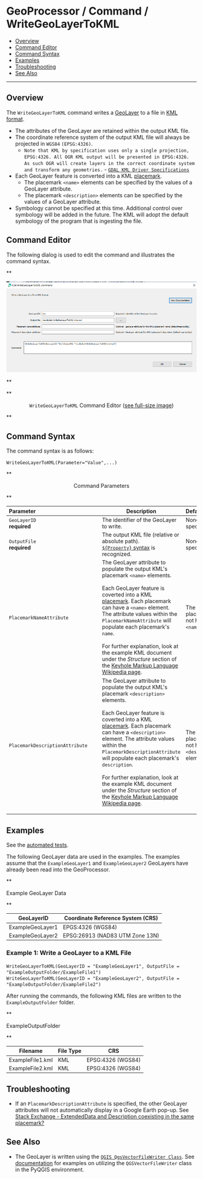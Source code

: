 # GeoProcessor / Command / WriteGeoLayerToKML #

* [Overview](#overview)
* [Command Editor](#command-editor)
* [Command Syntax](#command-syntax)
* [Examples](#examples)
* [Troubleshooting](#troubleshooting)
* [See Also](#see-also)

-------------------------

## Overview ##

The `WriteGeoLayerToKML` command writes a [GeoLayer](../../introduction/introduction.md#geolayer)
to a file in [KML format](../../spatial-data-format-ref/KML/KML.md).

* The attributes of the GeoLayer are retained within the output KML file. 
* The coordinate reference system of the output KML file will always be projected in `WGS84` `(EPSG:4326)`. 
	+ `Note that KML by specification uses only a single projection, EPSG:4326.
	All OGR KML output will be presented in EPSG:4326.
	As such OGR will create layers in the correct coordinate system and transform any
	geometries.` - [`GDAL KML Driver Specifications`](http://www.gdal.org/drv_kml.html)
* Each GeoLayer feature is converted into a KML [placemark](https://developers.google.com/kml/documentation/kmlreference#description_146).
	+ The placemark `<name>` elements can be specified by the values of a GeoLayer attribute.
	+ The placemark `<description>` elements can be specified by the values of a GeoLayer attribute.
* Symbology cannot be specified at this time. Additional control over symbology will be added in the future.
The KML will adopt the default symbology of the program that is ingesting the file. 

## Command Editor ##

The following dialog is used to edit the command and illustrates the command syntax.

**<p style="text-align: center;">
![WriteGeoLayerToKML](WriteGeoLayerToKML.png)
</p>**

**<p style="text-align: center;">
`WriteGeoLayerToKML` Command Editor (<a href="../WriteGeoLayerToKML.png">see full-size image</a>)
</p>**

## Command Syntax ##

The command syntax is as follows:

```text
WriteGeoLayerToKML(Parameter="Value",...)
```
**<p style="text-align: center;">
Command Parameters
</p>**

|**Parameter**&nbsp;&nbsp;&nbsp;&nbsp;&nbsp;&nbsp;&nbsp;&nbsp;&nbsp;&nbsp;&nbsp;&nbsp;&nbsp;&nbsp;&nbsp;&nbsp;&nbsp;&nbsp;&nbsp;&nbsp;&nbsp;&nbsp;&nbsp;&nbsp;&nbsp;&nbsp;&nbsp;&nbsp;&nbsp;&nbsp;&nbsp;&nbsp;&nbsp;&nbsp;&nbsp;&nbsp;&nbsp;&nbsp;&nbsp;&nbsp;&nbsp;&nbsp;&nbsp;| **Description** | **Default**&nbsp;&nbsp;&nbsp;&nbsp;&nbsp;&nbsp;&nbsp;&nbsp;&nbsp;&nbsp;&nbsp;&nbsp;&nbsp;&nbsp;&nbsp;&nbsp; |
| --------------|-----------------|----------------- |
| `GeoLayerID` <br> **required**| The identifier of the GeoLayer to write.| None - must be specified. |
| `OutputFile` <br> **required**| The output KML file (relative or absolute path). <br> [`${Property}` syntax](../../introduction/introduction.md#geoprocessor-properties-property) is recognized. | None - must be specified. |  
|`PlacemarkNameAttribute` | The GeoLayer attribute to populate the output KML's placemark `<name>` elements. <br><br> Each GeoLayer feature is coverted into a KML [placemark](https://developers.google.com/kml/documentation/kmlreference#description_146). Each placemark can have a `<name>` element. The attribute values within the `PlacemarkNameAttribute` will populate each placemark's `name`. <br><br> For further explanation, look at the example KML document under the *Structure* section of the [Keyhole Markup Language Wikipedia page](https://en.wikipedia.org/wiki/Keyhole_Markup_Language#Structure).|The output KML placemarks will not have a `<name>` element.|
|`PlacemarkDescriptionAttribute`|The GeoLayer attribute to populate the output KML's placemark `<description>` elements. <br><br> Each GeoLayer feature is coverted into a KML [placemark](https://developers.google.com/kml/documentation/kmlreference#description_146). Each placemark can have a `<description>` element. The attribute values within the `PlacemarkDescriptionAttribute` will populate each placemark's `description`. <br><br> For further explanation, look at the example KML document under the *Structure* section of the [Keyhole Markup Language Wikipedia page](https://en.wikipedia.org/wiki/Keyhole_Markup_Language#Structure). <br><br>  | The output KML placemarks will not have a `<description>` element.|

## Examples ##

See the [automated tests](https://github.com/OpenWaterFoundation/owf-app-geoprocessor-python-test/tree/master/test/commands/WriteGeoLayerToKML).

The following GeoLayer data are used in the examples.
The examples assume that the `ExampleGeoLayer1` and `ExampleGeoLayer2` GeoLayers have already been read into the GeoProcessor.

**<p style="text-align: left;">
Example GeoLayer Data
</p>**

|GeoLayerID|Coordinate Reference System (CRS)|
| ---- | ----|
| ExampleGeoLayer1  | EPGS:4326	(WGS84) |
| ExampleGeoLayer2	| EPSG:26913 (NAD83 UTM Zone 13N) |

### Example 1: Write a GeoLayer to a KML File ###

```
WriteGeoLayerToKML(GeoLayerID = "ExampleGeoLayer1", OutputFile = "ExampleOutputFolder/ExampleFile1")
WriteGeoLayerToKML(GeoLayerID = "ExampleGeoLayer2", OutputFile = "ExampleOutputFolder/ExampleFile2")
```

After running the commands, the following KML files are written to the `ExampleOutputFolder` folder. 

**<p style="text-align: left;">
ExampleOutputFolder
</p>**

|Filename|File Type|CRS|
|------|---|---|
|ExampleFile1.kml|KML|EPSG:4326	(WGS84)|
|ExampleFile2.kml|KML|EPSG:4326	(WGS84)|

## Troubleshooting ##

* If an `PlacemarkDescriptionAttribute` is specified, the other GeoLayer attributes will not
automatically display in a Google Earth pop-up.
See [Stack Exchange - ExtendedData and Description coexisting in the same placemark?](https://gis.stackexchange.com/questions/157964/extendeddata-and-description-coexisting-in-the-same-placemark) 

## See Also ##

* The GeoLayer is written using the [`QGIS QgsVectorFileWriter Class`](https://qgis.org/api/classQgsVectorFileWriter.html).
See [documentation](https://docs.qgis.org/2.14/en/docs/pyqgis_developer_cookbook/vector.html#writing-vector-layers)
for examples on utilizing the `QGSVectorFileWriter` class in the PyQGIS environment.
